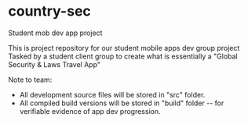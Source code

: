 # country-sec
Student mob dev app project

This is project repository for our student mobile apps dev group project
Tasked by a student client group to create what is essentially a "Global Security & Laws Travel App"

Note to team: 
- All development source files will be stored in "src" folder.
- All compiled build versions will be stored in "build" folder -- for verifiable evidence of app dev progression.


